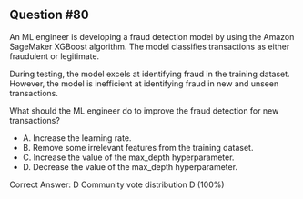 ## Question #80

An ML engineer is developing a fraud detection model by using the Amazon SageMaker XGBoost algorithm. The model classifies transactions as either fraudulent or legitimate.

During testing, the model excels at identifying fraud in the training dataset. However, the model is inefficient at identifying fraud in new and unseen transactions.

What should the ML engineer do to improve the fraud detection for new transactions?

- A. Increase the learning rate.
- B. Remove some irrelevant features from the training dataset.
- C. Increase the value of the max_depth hyperparameter.
- D. Decrease the value of the max_depth hyperparameter. 

Correct Answer: 
D Community vote distribution D (100%)